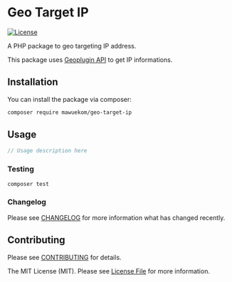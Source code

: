 # Geo Target IP

[![License](https://poser.pugx.org/mawuekom/geo-target-ip/license)](https://packagist.org/packages/mawuekom/geo-target-ip)

A PHP package to geo targeting IP address.

This package uses [Geoplugin API](http://www.geoplugin.com/) to get IP informations.

## Installation

You can install the package via composer:

```bash
composer require mawuekom/geo-target-ip
```

## Usage

```php
// Usage description here
```

### Testing

```bash
composer test
```

### Changelog

Please see [CHANGELOG](CHANGELOG.md) for more information what has changed recently.

## Contributing

Please see [CONTRIBUTING](CONTRIBUTING.md) for details.


The MIT License (MIT). Please see [License File](LICENSE.md) for more information.

